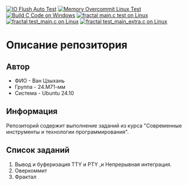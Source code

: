 [![IO Flush Auto Test](https://github.com/wzh-spbu/hwproj/actions/workflows/IO_Flush_auto_test.yml/badge.svg)](https://github.com/wzh-spbu/hwproj/actions/workflows/IO_Flush_auto_test.yml)
[![Memory Overcommit Linux Test](https://github.com/wzh-spbu/hwproj/actions/workflows/Memory_Overcommit_linux.yml/badge.svg)](https://github.com/wzh-spbu/hwproj/actions/workflows/Memory_Overcommit_linux.yml)
[![Build C Code on Windows](https://github.com/wzh-spbu/hwproj/actions/workflows/Memory_Overcommit_win.yml/badge.svg)](https://github.com/wzh-spbu/hwproj/actions/workflows/Memory_Overcommit_win.yml)
[![fractal main.c test on Linux](https://github.com/wzh-spbu/hwproj/actions/workflows/fractal.yml/badge.svg)](https://github.com/wzh-spbu/hwproj/actions/workflows/fractal.yml)
[![fractal test_main.c on Linux](https://github.com/wzh-spbu/hwproj/actions/workflows/fractal_utest.yml/badge.svg)](https://github.com/wzh-spbu/hwproj/actions/workflows/fractal_utest.yml)
[![fractal test_main_extra.c on Linux](https://github.com/wzh-spbu/hwproj/actions/workflows/fractal_test_extra.yml/badge.svg)](https://github.com/wzh-spbu/hwproj/actions/workflows/fractal_test_extra.yml)
# Описание репозитория
## Автор
- ФИО - Ван Цзыхань
- Группа - 24.М71-мм
- Система - Ubuntu 24.10
## Информация
Репозиторий содержит выполнение заданий из курса "Современные инструменты и технологии программирования".

## Список заданий

1) Вывод и буферизация TTY и PTY ,и Непрерывная интеграция.
2) Оверкоммит
3) Фрактал 
